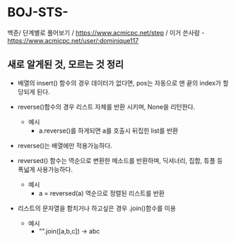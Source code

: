 # BOJ-STS-
백준/ 단계별로 풀어보기 / https://www.acmicpc.net/step / 이거 쓴사람 - https://www.acmicpc.net/user/:dominique117

## 새로 알게된 것, 모르는 것 정리

- 배열의 insert() 함수의 경우 데이터가 없다면, pos는 자동으로 맨 끝의 index가 할당되게 된다.

- reverse()함수의 경우 리스트 자체를 반환 시키며, None을 리턴한다.
  - 예시
    - a.reverse()를 하게되면 a를 호출시 뒤집힌 list를 반환
    
- reverse()는 배열에만 적용가능하다.

- reversed() 함수는 역순으로 변환한 메소드를 반환하며, 딕셔너리, 집합, 튜플 등 폭넓게 사용가능하다.
  - 예시
    - a = reversed(a) 역순으로 정렬된 리스트를 반환
    
- 리스트의 문자열을 함치거나 하고싶은 경우 .join()함수를 이용
  - 예시
    - "".join([a,b,c]) -> abc
